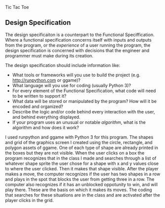Tic Tac Toe

## Design Specification

The design specificaiton is a counterpart to the Functional Speciffication. Where a functional specification concerns itself
with inputs and outputs from the program, or the *experience* of a user running the program, the design specification is concerned with decisions that the engineer and programmer must make during its creation.

The design specification should include information like:

* What tools or frameworks will you use to build the project (e.g. http://runpython.com or ggame)?
* What language will you use for coding (usually Python 3)?
* For every element of the Functional Specification, what code will need to be written to support it?
* What data will be stored or manipulated by the program? How will it be encoded and organized?
* Describe the logic and/or code behind every interaction with the user, and behind everything displayed.
* If your program uses an unusual or notable *algorithm*, what is the algorithm and how does it work?


I used runpython and ggame with Python 3 for this program. The shapes and grid of the graphics screen I created using the circle, rectangle, and polygon assets of ggame. One of each type of shape are already printed in the boxes but they are not visible. When the user clicks on a box the program recognizes that in the class I made and searches through a list of whatever shape sprite the user chose for a shape with x and y values close to where the user clicked. Then it makes that shape visible. After the player makes a move, the computer recognizes if the user has two shapes in a row and plays in the spot that blocks the user from getting three in a row. The computer also recognizes if it has an unblocked oppotunity to win, and will play there. These are the basis on which it makes its moves. The coding that searches for these situations are in the class and are activated after the player clicks in the grid. 
